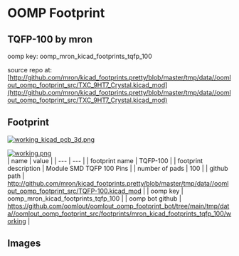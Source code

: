 # OOMP Footprint  
## TQFP-100  by mron  
  
oomp key: oomp_mron_kicad_footprints_tqfp_100  
  
source repo at: [http://github.com/mron/kicad_footprints.pretty/blob/master/tmp/data//oomlout_oomp_footprint_src/TXC_9HT7_Crystal.kicad_mod](http://github.com/mron/kicad_footprints.pretty/blob/master/tmp/data//oomlout_oomp_footprint_src/TXC_9HT7_Crystal.kicad_mod)  
## Footprint  
  
[![working_kicad_pcb_3d.png](working_kicad_pcb_3d_600.png)](working_kicad_pcb_3d.png)  
  
[![working.png](working_600.png)](working.png)  
| name | value | 
| --- | --- | 
| footprint name | TQFP-100 | 
| footprint description | Module SMD TQFP 100 Pins | 
| number of pads | 100 | 
| github path | http://github.com/mron/kicad_footprints.pretty/blob/master/tmp/data//oomlout_oomp_footprint_src/TQFP-100.kicad_mod | 
| oomp key | oomp_mron_kicad_footprints_tqfp_100 | 
| oomp bot github | https://github.com/oomlout/oomlout_oomp_footprint_bot/tree/main/tmp/data//oomlout_oomp_footprint_src/footprints/mron_kicad_footprints_tqfp_100/working | 
## Images  
